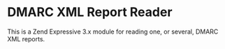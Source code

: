 # DMARC XML Report Reader

This is a Zend Expressive 3.x module for reading one, or several, DMARC XML reports.
